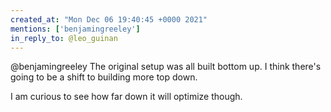 ```yaml
---
created_at: "Mon Dec 06 19:40:45 +0000 2021"
mentions: ['benjamingreeley']
in_reply_to: @leo_guinan
---
```


@benjamingreeley The original setup was all built bottom up. I think there's going to be a shift to building more top down.

I am curious to see how far down it will optimize though.
